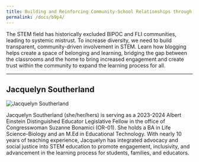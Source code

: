 ```yaml
---
title: Building and Reinforcing Community-School Relationships through Student Blogging
permalink: /docs/b9p4/
---
```


The STEM field has historically excluded BIPOC and FLI communities, leading to systemic mistrust. To increase diversity, we need to build transparent, community-driven involvement in STEM. Learn how blogging helps create a space of belonging and learning, bridging the gap between the classrooms and the home to bring increased engagement and create trust within the community to expand the learning process for all.

***

## Jacquelyn Southerland

![Jacquelyn Southerland](../wed/breakout9/images/southerland.jpg)

Jacquelyn Southerland (she/her/hers) is serving as a 2023-2024 Albert Einstein Distinguished Educator Legislative Fellow in the office of Congresswoman Suzanne Bonamici (OR-01). She holds a BA in Life Science-Biology and an M.Ed in Educational Technology. With nearly 10 years of teaching experience, Jacquelyn has integrated advocacy and social justice into STEM education to promote engagement, inclusivity, and advancement in the learning process for students, families, and educators.